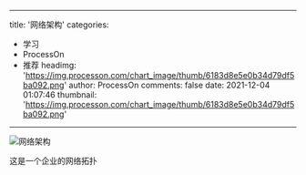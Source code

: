
---
title: '网络架构'
categories: 
 - 学习
 - ProcessOn
 - 推荐
headimg: 'https://img.processon.com/chart_image/thumb/6183d8e5e0b34d79df5ba092.png'
author: ProcessOn
comments: false
date: 2021-12-04 01:07:46
thumbnail: 'https://img.processon.com/chart_image/thumb/6183d8e5e0b34d79df5ba092.png'
---

<div>   
<img class="thumb" alt="网络架构" src="https://img.processon.com/chart_image/thumb/6183d8e5e0b34d79df5ba092.png" referrerpolicy="no-referrer">
<p>这是一个企业的网络拓扑</p>  
</div>
            